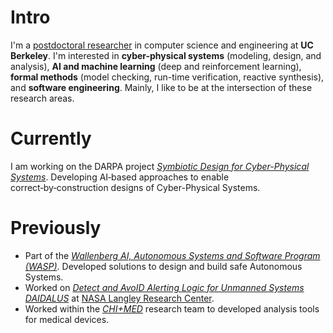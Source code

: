 
# Intro

I'm a [postdoctoral researcher](https://www.icyphy.org/people.html) in computer science and engineering at **UC Berkeley**. I'm interested in **cyber-physical systems** (modeling, design, and analysis), **AI and machine learning** (deep and reinforcement learning), **formal methods** (model checking, run-time verification, reactive synthesis), and **software engineering**. Mainly, I like to be at the intersection of these research areas.


# Currently

I am working on the DARPA project [_Symbiotic Design for Cyber-Physical Systems_](https://www.darpa.mil/program/symbiotic-design-for-cyber-physical-systems).
Developing AI‑based approaches to enable correct‑by‑construction designs of Cyber-Physical Systems.

# Previously

* Part of the [_Wallenberg AI, Autonomous Systems and Software Program (WASP)_](https://wasp-sweden.org). Developed solutions to design and build safe Autonomous Systems.
* Worked on [_Detect and AvoID Alerting Logic for Unmanned Systems DAIDALUS_](https://github.com/nasa/daidalus) at [NASA Langley Research Center](https://www.nasa.gov/langley).
* Worked within the [_CHI+MED_](https://www.chi-med.ac.uk/research/) research team to developed analysis tools for medical devices.

